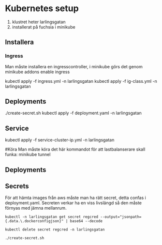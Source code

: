 # Kubernetes setup

1. klustret heter larlingsgatan
2. installerat på fuchsia i minikube

## Installera

### Ingress
Man måste installera en ingresscontroller, i minikube görs det genom
minikube addons enable ingress

kubectl apply -f ingress.yml -n larlingsgatan
kubectl apply -f ig-class.yml -n larlingsgatan


## Deployments
./create-secret.sh
kubectl apply -f deployment.yaml -n larlingsgatan

## Service
kubectl apply -f service-cluster-ip.yml -n larlingsgatan


#Köra
Man måste köra det här kommandot för att lastbalanserare skall funka:
minikube tunnel

## Deployments

## Secrets
För att hämta images från aws måste man ha rätt secret, detta confas i deployment.yaml. Secreten verkar ha en viss livslängd så den måste förnyas med jämna mellanrum.

`kubectl -n larlingsgatan get secret regcred --output="jsonpath={.data.\.dockerconfigjson}" | base64 --decode`

`kubectl delete secret regcred -n larlingsgatan`
 
`./create-secret.sh`



